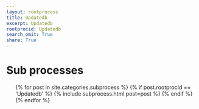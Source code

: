```yaml
---
layout: rootprocess
title: Updatedb
excerpt: Updatedb
rootprocid: Updatedb
search_omit: True
share: True
---
```

<h1 class='foot-description'>Sub processes</h1>
<ul class='post-list'>
{% for post in site.categories.subprocess %}
 {% if post.rootprocid == 'Updatedb' %}
   {% include subprocess.html post=post %}
 {% endif %}
{% endfor %}
</ul>
